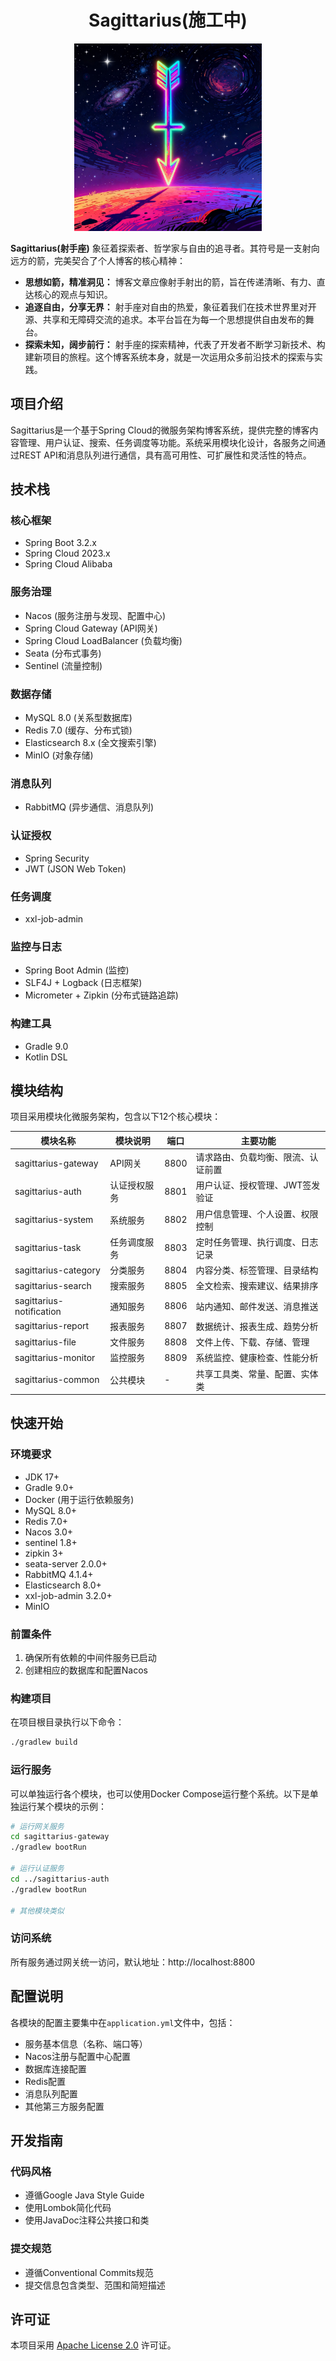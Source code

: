 <h1 align="center">Sagittarius(施工中)</h1>
<p align="center"><img src="images/background.png"></p>


**Sagittarius(射手座)** 象征着探索者、哲学家与自由的追寻者。其符号是一支射向远方的箭，完美契合了个人博客的核心精神：
- **思想如箭，精准洞见：** 博客文章应像射手射出的箭，旨在传递清晰、有力、直达核心的观点与知识。
- **追逐自由，分享无界：** 射手座对自由的热爱，象征着我们在技术世界里对开源、共享和无障碍交流的追求。本平台旨在为每一个思想提供自由发布的舞台。
- **探索未知，阔步前行：** 射手座的探索精神，代表了开发者不断学习新技术、构建新项目的旅程。这个博客系统本身，就是一次运用众多前沿技术的探索与实践。

## 项目介绍
Sagittarius是一个基于Spring Cloud的微服务架构博客系统，提供完整的博客内容管理、用户认证、搜索、任务调度等功能。系统采用模块化设计，各服务之间通过REST API和消息队列进行通信，具有高可用性、可扩展性和灵活性的特点。

## 技术栈

### 核心框架
- Spring Boot 3.2.x
- Spring Cloud 2023.x
- Spring Cloud Alibaba

### 服务治理
- Nacos (服务注册与发现、配置中心)
- Spring Cloud Gateway (API网关)
- Spring Cloud LoadBalancer (负载均衡)
- Seata (分布式事务)
- Sentinel (流量控制)

### 数据存储
- MySQL 8.0 (关系型数据库)
- Redis 7.0 (缓存、分布式锁)
- Elasticsearch 8.x (全文搜索引擎)
- MinIO (对象存储)

### 消息队列
- RabbitMQ (异步通信、消息队列)

### 认证授权
- Spring Security
- JWT (JSON Web Token)

### 任务调度
- xxl-job-admin

### 监控与日志
- Spring Boot Admin (监控)
- SLF4J + Logback (日志框架)
- Micrometer + Zipkin (分布式链路追踪)

### 构建工具
- Gradle 9.0
- Kotlin DSL

## 模块结构

项目采用模块化微服务架构，包含以下12个核心模块：

| 模块名称                     | 模块说明   | 端口 | 主要功能 |
|--------------------------|--------|------|---------|
| sagittarius-gateway      | API网关  | 8800 | 请求路由、负载均衡、限流、认证前置 |
| sagittarius-auth         | 认证授权服务 | 8801 | 用户认证、授权管理、JWT签发验证 |
| sagittarius-system        | 系统服务   | 8802 | 用户信息管理、个人设置、权限控制 |
| sagittarius-task         | 任务调度服务 | 8803 | 定时任务管理、执行调度、日志记录 |
| sagittarius-category     | 分类服务   | 8804 | 内容分类、标签管理、目录结构 |
| sagittarius-search       | 搜索服务   | 8805 | 全文检索、搜索建议、结果排序 |
| sagittarius-notification | 通知服务   | 8806 | 站内通知、邮件发送、消息推送 |
| sagittarius-report       | 报表服务   | 8807 | 数据统计、报表生成、趋势分析 |
| sagittarius-file         | 文件服务   | 8808 | 文件上传、下载、存储、管理 |
| sagittarius-monitor      | 监控服务   | 8809 | 系统监控、健康检查、性能分析 |
| sagittarius-common       | 公共模块   | - | 共享工具类、常量、配置、实体类 |

## 快速开始

### 环境要求
- JDK 17+ 
- Gradle 9.0+ 
- Docker (用于运行依赖服务)
- MySQL 8.0+
- Redis 7.0+
- Nacos 3.0+
- sentinel 1.8+
- zipkin 3+
- seata-server 2.0.0+
- RabbitMQ 4.1.4+
- Elasticsearch 8.0+
- xxl-job-admin 3.2.0+
- MinIO

### 前置条件
1. 确保所有依赖的中间件服务已启动
2. 创建相应的数据库和配置Nacos

### 构建项目

在项目根目录执行以下命令：

```bash
./gradlew build
```

### 运行服务

可以单独运行各个模块，也可以使用Docker Compose运行整个系统。以下是单独运行某个模块的示例：

```bash
# 运行网关服务
cd sagittarius-gateway
./gradlew bootRun

# 运行认证服务
cd ../sagittarius-auth
./gradlew bootRun

# 其他模块类似
```

### 访问系统

所有服务通过网关统一访问，默认地址：http://localhost:8800

## 配置说明

各模块的配置主要集中在`application.yml`文件中，包括：
- 服务基本信息（名称、端口等）
- Nacos注册与配置中心配置
- 数据库连接配置
- Redis配置
- 消息队列配置
- 其他第三方服务配置

## 开发指南

### 代码风格
- 遵循Google Java Style Guide
- 使用Lombok简化代码
- 使用JavaDoc注释公共接口和类

### 提交规范
- 遵循Conventional Commits规范
- 提交信息包含类型、范围和简短描述

## 许可证

本项目采用 [Apache License 2.0](LICENSE) 许可证。
